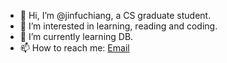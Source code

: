 - 👋 Hi, I’m @jinfuchiang, a CS graduate student.
- 👀 I’m interested in learning, reading and coding.
- 🌱 I’m currently learning DB.
- 📫 How to reach me: [Email](mailto:1837897873@qq.com)
<!--- 💞️ I’m looking to collaborate on ...--->
<!---
<div>
  <img  src="https://github-readme-stats.vercel.app/api?username=jinfuchiang&bg_color=30,e96443,904e95&title_color=fff&text_color=fff" width=49%/>
  <img src="https://github-readme-stats.vercel.app/api?username=jinfuchiang&bg_color=30,e96443,904e95&title_color=fff&text_color=fff" width=49% />
</div>
--->
<!---
jinfuchiang/jinfuchiang is a ✨ special ✨ repository because its `README.md` (this file) appears on your GitHub profile.
You can click the Preview link to take a look at your changes.
--->
